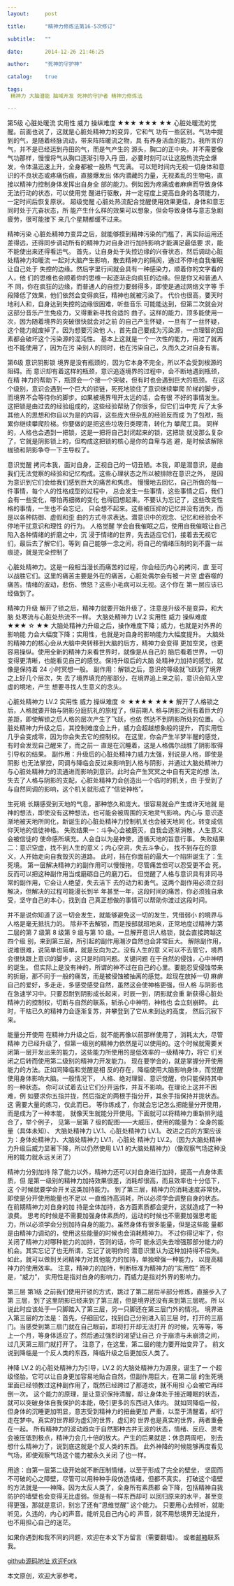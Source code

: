 ```yaml
---
layout:     post

title:      "精神力修炼法第16-5次修订"

subtitle:   ""

date:       2014-12-26 21:46:25

author:     "死神的守护神"

catalog:    true

tags:
 精神力 大脑潜能 脑域开发 死神的守护者 精神力修炼法

---
```



第5级
心脏处暖流
实用性
威力
操纵难度
★★★
★★★
★★
心脏处暖流的觉醒。前面也说了，这就是心脏处精神力的变异，它和气
功有一些区别。气功中提到的气，是随着经脉流动，带来阵阵暖流之物，具
有养身活血的能力。我所言的气，并不是已经运到丹田的气，而是气产生的
源头，胸口的正中央。并不需要像气功那样，慢慢将气从胸口逐渐引导入丹
田，必要时刻可以让这股热流完全爆发，令体温迅速上升，全身都被一股热
气充满。
可以短时间内无视一切身体和意识的不良状态或疼痛伤痕，直接爆发出
体内潜藏的力量，无视紊乱的生物电，直接以精神力控制身体发挥出自身全
部的能力。例如因为疼痛或者麻痹而导致身体无法行动的状态，可以使用觉
醒进行驱散，并一定程度上提高自身的各项能力，一定时间后恢复原状。
超级觉醒
心脏处热流配合觉醒使用效果更佳，身体和意志同时处于亢奋状态，所
能产生什么样的效果可以想象，但会导致身体与意志急剧疲劳，很可能接下
来几个星期都缓不过来。

精神污染
心脏处精神力变异之后，就能够摸到精神污染的门槛了，离实际运用还
差得远，还得同步调动所有的精神力对自身进行加持影响才能满足最低要
求，能不能使出来还得看运气。
首先，让自身处于失控边缘的兴奋状态，然后调动心脏处精神力和暖流
一起对大脑产生影响，散去精神力的隔阂，通过不停地自我催眠让自己处于
失控的边缘。然后字里行间就会具有一种感染力，顺着你的文字看的人，他
们的思维也会顺着你的思维一起逐渐走向疯狂的边缘。但是你又和普通人不
同，你在疯狂的边缘，而普通人的自控力要弱得多，即使是通过网络文字等
手段降低了效果，他们依然会变得疯狂，精神也就被污染了。
代价也很高，要天时地利人和，自身达到失控的边缘很困难，听些音乐
可能能达到，但第二次就会对这部分音乐产生免疫力，又得重新寻找合适的
曲子。这样的能力，顶多能使用一次，因为随着境界的突破很快就会对之前
的自己产生怀疑，一旦有了一丝怀疑，这个能力就废掉了。因为想要污染他
人，首先自己要成为污染源，一点理智的因素都会破坏这个污染源的混沌性。
基本上这就是一个一次性的能力，用过了就再也不能使用了，因为在污
染别人的同时，也在污染自己，久而久之对自身有害。

第6级
意识阴影锁
境界是没有瓶颈的，因为它本身不完全，所以不会受到根源的阻碍。而
意识却有着这样的瓶颈，意识追逐境界的过程中，会不断地遇到瓶颈，在精
神力的帮助下，瓶颈会一个接一个突破，但有时也会遇到巨大的瓶颈。
在这个级别，意识会遇到一个巨大的锁链，死死地锁住了意识继续攀爬
阶梯的脚步，而境界不会等待你的脚步。如果被境界甩开太远的话，会有很
不好的事情发生。
这把锁是由过去的经验组成的，这些经验帮助了你很多，但它们当中充
斥了太多其他人的思想和你自以为是的内容，这些庞大但杂乱的经验反而成
为了包袱，拖累你继续攀爬阶梯。你要做的是把这些垃圾归类理清，转化为
攀爬工具。
同样的，人格也会遇到一把锁，这是一把将自己封闭起来的锁，这把锁
就没那么复杂了，它就是阴影锁上的，但构成这把锁的核心是你的自卑与逃
避，是时候该解除枷锁和阴影争夺一下主导权了。

意识觉醒
拷问本我，面对自身，正视自己的一切丑陋。本我，即是潜意识，是由
我们无法觉察的经验和记忆构成。这些心理状态之所以被排除在意识之外，
是因为意识到它们会给我们感到巨大的痛苦和焦虑。
慢慢地去回忆，自己所做的每一件事情，每个人的性格成型的过程中，
总会发生一些事情，这些事情之后，我们会有一些变化，哪怕再细微的变化
也得回想起来。不要认为忘记了，这些改变性格的事情，一生也不会忘记，
只会想不起来。这些被压抑的记忆并没有消失，而是以各种防御、虚假和歪
曲的方式寻求表达。潜意识中的观念、记忆和经验会不停地干扰意识和理性
的行为。
人格觉醒
学会自我催眠之后，使用自我催眠让自己陷入各种情绪的折磨之中，沉
浸于情绪的世界，先去适应它们，接着去无视它们，最后去了解它们。等到
自己能够一念之间，将自己的情绪压制的到不露一丝痕迹，就是完全控制了

心脏处精神力。这是一段相当漫长而痛苦的过程，你会经历内心的拷问，直
至可以战胜它们。这里的痛苦主要是外在的痛苦，心脏处偶尔会有被一片空
虚吞噬的痛苦。情绪的波动，悲伤、愤怒？这些小毛病可以无视。这个你在
第一层应该已经做到了。

精神力升级
解开了锁之后，精神力就要开始升级了，注意是升级不是变异，和大脑
处寒流与心脏处热流不一样。
大脑处精神力 LV.2
实用性
威力
操纵难度
★★★
☆
★★
大脑处精神力升级之后，操作难度下降；威力，也就是对外界的影响能
力会大幅度下降；实用性，也就是对自身的影响能力大幅度提升。
大脑处的精神力的核心会从大脑中央转移到大脑的后方，精神力会变得
更加空灵，也更容易操纵。使用全新的精神力来看世界时，就像是从自己的
脑后看着世界，一切变得更清晰，也能看见自己的感觉。保持升级后的大脑
处精神力加持的感觉，就像是保持着 24 小时冥想一般。
副作用：解锁之后，意识的等级就飞跃到了境界之上好几个层次，失
去了境界填充的那部分，在境界追上来之前，意识会陷入空虚的境地，产生
想要寻找人生意义的念头。

心脏处精神力 LV.2
实用性
威力
操纵难度
☆
★★★★
★★★
解开了人格锁之后，人格就要开始与阴影分庭抗礼的旅程了，但前期人
格与阴影之间有着巨大的差距，即使解锁之后人格的层次产生了飞跃，也依
然达不到阴影所处的位置。
心脏处精神力升级之后，其控制难度会上升，威力会超越想象般的提升，
而实用性几乎会变成零，因为你会失去它的控制权。
在这里，你会产生半梦半醒的感觉，有时会发现自己醒来了，而之前一
直是在沉睡着，这是人格偶尔战胜了阴影取得引导权的结果。
副作用：升级后的心脏处精神力威力太强，别说是人格，即使是阴影
也无法掌控，同调与降临会反过来影响到人格与阴影，并通过大脑处精神力
与心脏处精神力的流通进而影响到意识。此时会产生冥冥之中自有天定的想
法，失去了人格与阴影的支配，心脏处精神力会创造出一个临时的机关，由
于受到了与自然同调的影响，这个机关就形成了“信徒神格”。

生死境
长期感受到天地的气息，那种悠久和庞大。很容易就会产生或许天地就
是神的想法，即使没有这种想法，也可能会被周围的天地灵气影响。内心与
意识逐渐地被天地所同化，新诞生的心脏处精神力控制机关也会被天地同
化，转变成信仰天地的信徒神格。
失败结果一：斗争心会被磨灭，自我会逐渐消散，人生意义会被信徒的
使命感所填充。人会自以为是神使，遵循天地的旨意行事。
失败结果二：意识空虚，找不到人生的意义；内心空洞，失去斗争心，
找不到存在的意义，人开始走向自我毁灭的道路。
此时，挡在你面前的最大一个陷阱诞生了：生死境。
第一层解决精神力的副作用可以慢慢拖，尽管痛苦但可以忍受更不会
死，反而可以把这种副作用当成磨砺自己的磨刀石。
但觉醒了人格与意识具有非同寻常的副作用，它会让人绝望，失去活下
去的动力和勇气。这两个副作用必须立刻解决，但解决的过程可能漫长到半
年甚至一年，这段时间的痛苦，你必须独自承受，坚守自己的本心，找到自
己真正想做的事情可以帮助你渡过这段时间。

并不是说你知道了这一切会发生，就能够避免这一切的发生，凭借弱小
的境界与人格是毫无抵抗力的。
除非不去解锁，而是按部就班地来，正常地度过精神力第二层的第 7
级第 8 级第 9 级与第 10 级。一旦解开意识人格锁，就会直接跨越这四个级
别，来到第三层，所引起的副作用潮汐自然也会非常巨大。
解除副作用，说难很难，说简单也简单，就是反向为之。没有人生的意
义可以不去管它，境界会很快跟上意识的脚步，这只是时间问题。关键问题
在于自然的侵蚀，心中神明的诞生。
但实际上是没有神的，所谓的神不过在自己的心里。要能忍受侵蚀带来
的折磨，那不同于一般的痛苦，而是被侵蚀被抽离的感觉。趁现在放掉一切
麻痹自己的爱好，多走走，多感受感受自然，虽然这会使神格更强，但人格
与阴影也在急速学习中。只要忍耐到阴影成长起来，时辰一到，阴影就会重
新获得心脏处精神力的控制权，切断与自然的联系，斩杀心中神明，神格也
会立刻崩碎。
此时，干枯已久的精神力会逐渐复苏，并攀登到了它从未到达的高度，
然后沉寂下来。

能量分开使用
在精神力升级之后，就不能再像以前那样使用了，消耗太大，尽管精神
力已经升级了，但第一级别的精神力依然是可以使用的。这个时候就需要关
闭第一层开发出来的能力，这些能力所使用的是低效率的一级精神力，将它
们关闭之后转而使用第二级别的精神力开发能力。
现在要学会的，就是掌握分开使用能力的方法。正如同降临和觉醒是相
反的存在，降临使用大脑影响身体，而觉醒使用身体影响大脑。一般情况下，
人格、绝对理智、意识觉醒，你只能保持其中的一种状态。
你可以试着去让它们分开运作，并互不影响。在理论上这并不困难，例
如要求你五指并拢，然后指定的两根手指分开，其余手指保持并拢状态。这
需要大量的练习，仅此而已。
等你练成了，你就会忘记怎么把能量分开使用，而是成为了一种本能，
就像天生就能分开使用。下面就可以将精神力重新排列组合了，举个例子，
见第一层第 7 级的配图——大威压，使用的能量为：全身的能量（具体未知）、
大脑处精神力 LV.1、心脏处精神力 LV.1。
改进之后的方案应该为：身体处精神力、大脑处精神力 LV.1，心脏处
精神力 LV.2。（因为大脑处精神力升级后威力显著下降，所以仍然使用 LV.1
的大脑处精神力）（像观察气场这种没用的能力就永远关闭了）

精神力分别加持
除了能力以外，精神力还可以对自身进行加持，提高一点身体素质，但
是第一级别的精神力加持效果很差，消耗却很高，而且效率也十分低下，这
个时候就要学会开关这类加持能力。
到了第三层，精神力的消耗速度非常快，即使是分开使用能量也不足以
一直维持高消耗，所以必须学会调整自身的状态。在前期精神力对自身的加
持是全体加持，各方面素质都会提升，这就造成了一种浪费。
思考的时候是不需要加强身体素质的，运动的时候也不需要加强思考能
力，所以必须学会分别加持自身的能力。虽然身体有很多能量，但是这些能
量都是由精神力调动的，使用这些能量的时候也会消耗精神力。
不过你得记牢了，你关闭了精神力对哪种能力的加持，否则的话，你可
能永远失去增强那部分能力的机会。其实忘记了也无所谓，忘记了说明你的
潜意识里认为这种加持得不偿失。
如此，就可以做到关闭精神力对其他能力的加持，单独增强一种能力，
以提高精神力的使用效率。
注意，精神力的加持，判断标准为精神力的“实用性” 而不是，“威力”，
实用性是指对自身的影响力，而威力是指对外界的影响力。

第三层
第1级
之前我们使用开锁的方式，跳过了第二层后半部分修炼，直接步入了第
三层，到了这里阴影已经来到了第三层，但是境界还没有来到第三层呢。所
以说此时应该处于一只脚踏入了第三层，另一只脚还在第三层门外的情况。
境界进入第三层的方法是：首先，仔细回忆，找到自己分别进入前三层
时，打开的三扇门。当感受到第三扇门就在自己眼前，即将打开却无法打开
的时候，先等等，等上一个月，等身体适应了。然后通过强烈的渴望让自己
介于崩溃与未崩溃之间，过几天第三扇门就打开了。
注意了，在这里，第二层的能力要开始变异了。
前文说到降临是一个反人类的东西，降临升级之后更加反人类了。

神降
LV.2 的心脏处精神力为引导，LV.2 的大脑处精神力为源泉，诞生了一
个超级怪胎。它可以让自身更加容易地贴合自然，但副作用巨大，在第二层
的生死境里面已经领教过这种副作用了，既然已经跨过了那道坎，就不用担
心会被它再绊倒一次。
这个能力的原理，是让意识保持清醒，却让身体处于接近睡眠的状态，
就可以突破身体自我保护的本能，吸引更多的东西进入体内。
就如同降临一般，但身体的沉睡更加明显，意志受到精神力的扭曲更加
严重，以至于清醒着，却行走在梦中。真实的世界即为虚幻的世界，虚幻的
世界也是真实的世界，两者重叠在一起。
所有精神力的波动趋向于自然那种古井无波的状态，情绪、反应、思考
会被压低到极点，精神力会几十倍的放大。产生的后果就是：休息两周吧，
别去想什么精神力了，说到底这就是个反人类的东西。
此外神降的时候能够再度看见气场，即使观察气场这个能力被永久关闭
了也一样。

用途：自第一层第二级开始就不断压制情绪，以至于形成了完全的壁垒，
坚固而不可破的心之障壁，尽管可以用种种手段仿造情绪，但都不真实。
打破这个墙壁的方法就是——神降。因为太反人类了，全身所有素质都
会下降，包括精神自我防护的墙壁也会变得无比虚弱。但是有一样东西却可
以回归原来的水平，甚至变得更强，那就是意识，别忘了还有“思维觉醒”
这个能力。
只要用心去倾听，就能听见，久违的，内心的声音。能听见自己内心的
声音，就不用愁境界无法提升，也不用担心自己的迷茫。



如果你遇到和我不同的问题，欢迎在本文下方留言（需要翻墙）。
或者[邮箱](393912540@qq.com)联系我。

[github源码地址  欢迎Fork ](https://github.com/ToBeNumber0/webpack-gulp-angular)   

本文原创，欢迎大家参考。